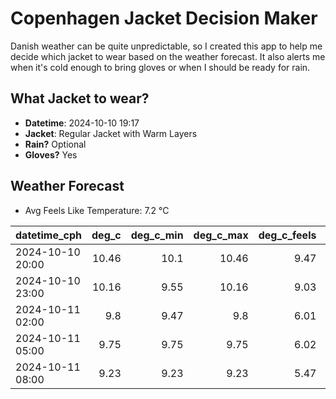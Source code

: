 
# Copenhagen Jacket Decision Maker

Danish weather can be quite unpredictable, so I created this app to help me decide which jacket to wear based on the weather forecast. 
It also alerts me when it's cold enough to bring gloves or when I should be ready for rain.

## What Jacket to wear?

- **Datetime**: 2024-10-10 19:17
- **Jacket**: Regular Jacket with Warm Layers
- **Rain?** Optional
- **Gloves?** Yes

## Weather Forecast
- Avg Feels Like Temperature: 7.2 °C

| datetime_cph     |   deg_c |   deg_c_min |   deg_c_max |   deg_c_feels | weather   | wind   | rain   |
|:-----------------|--------:|------------:|------------:|--------------:|:----------|:-------|:-------|
| 2024-10-10 20:00 |   10.46 |       10.1  |       10.46 |          9.47 | Clouds    | High   | None   |
| 2024-10-10 23:00 |   10.16 |        9.55 |       10.16 |          9.03 | Clouds    | High   | None   |
| 2024-10-11 02:00 |    9.8  |        9.47 |        9.8  |          6.01 | Clouds    | High   | None   |
| 2024-10-11 05:00 |    9.75 |        9.75 |        9.75 |          6.02 | Clouds    | High   | None   |
| 2024-10-11 08:00 |    9.23 |        9.23 |        9.23 |          5.47 | Rain      | High   | Low    |
        